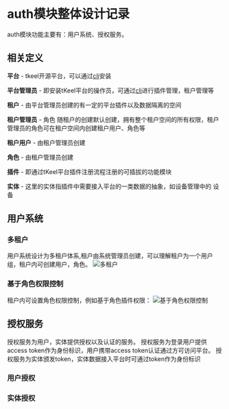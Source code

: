 # auth模块整体设计记录
auth模块功能主要有：用户系统、授权服务。
## 相关定义
**平台** - tkeel开源平台，可以通过[cli](../cli/CLI-001-k8s-init-and-uninstall-behaviors.md)安装

**平台管理员** - 即安装tKeel平台的操作员，可通过[cli]()进行插件管理，租户管理等

**租户** - 由平台管理员创建的有一定的平台插件以及数据隔离的空间

**租户管理员** - 角色 随租户的创建默认创建，拥有整个租户空间的所有权限，租户管理员的角色可在租户空间内创建租户用户、角色等

**租户用户** - 由租户管理员创建

**角色** - 由租户管理员创建

**插件** - 即通过tKeel平台插件注册流程注册的可插拔的功能模块

**实体** - 这里的实体指插件中需要接入平台的一类数据的抽象，如设备管理中的 设备



## 用户系统
### 多租户
 用户系统设计为多租户体系,租户由系统管理员创建，可以理解租户为一个用户组，租户内可创建用户，角色。
 ![多租户](../../images/img/auth/tenant.png)
### 基于角色权限控制
 租户内可设置角色权限控制，例如基于角色插件权限：
 ![基于角色权限控制](../../images/img/auth/rbac.png)

## 授权服务

授权服务为用户，实体提供授权以及认证的服务。
授权服务为登录用户提供access token作为身份标识，用户携带access token认证通过方可访问平台。
授权服务为实体颁发token，实体数据接入平台时可通过token作为身份标识

### 用户授权

### 实体授权